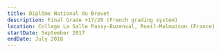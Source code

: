 ```yaml
---
title: Diplôme National du Brevet
description: Final Grade +17/20 (French grading system)
location: College La Salle Passy-Buzenval, Rueil-Malmaison (France)
startDate: September 2017
endDate: July 2018
---
```

